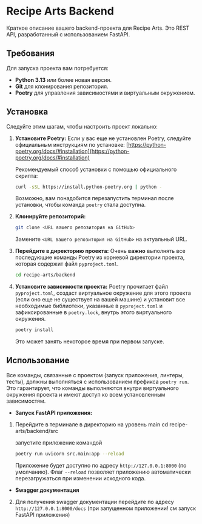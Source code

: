 # Recipe Arts Backend

Краткое описание вашего backend-проекта для Recipe Arts. Это REST API, разработанный с использованием FastAPI.

## Требования

Для запуска проекта вам потребуется:

*   **Python 3.13** или более новая версия.
*   **Git** для клонирования репозитория.
*   **Poetry** для управления зависимостями и виртуальным окружением.

## Установка

Следуйте этим шагам, чтобы настроить проект локально:

1.  **Установите Poetry:**
    Если у вас еще не установлен Poetry, следуйте официальным инструкциям по установке: [https://python-poetry.org/docs/#installation](https://python-poetry.org/docs/#installation)

    Рекомендуемый способ установки с помощью официального скрипта:
    ```bash
    curl -sSL https://install.python-poetry.org | python -
    ```
    Возможно, вам понадобится перезапустить терминал после установки, чтобы команда `poetry` стала доступна.

2.  **Клонируйте репозиторий:**
    ```bash
    git clone <URL вашего репозитория на GitHub>
    ```
    Замените `<URL вашего репозитория на GitHub>` на актуальный URL.

3.  **Перейдите в директорию проекта:**
    Очень **важно** выполнять все последующие команды Poetry из корневой директории проекта, которая содержит файл `pyproject.toml`.
    ```bash
    cd recipe-arts/backend
    ```

4.  **Установите зависимости проекта:**
    Poetry прочитает файл `pyproject.toml`, создаст виртуальное окружение для этого проекта (если оно еще не существует на вашей машине) и установит все необходимые библиотеки, указанные в `pyproject.toml` и зафиксированные в `poetry.lock`, внутрь этого виртуального окружения.
    ```bash
    poetry install
    ```
    Это может занять некоторое время при первом запуске.

## Использование

Все команды, связанные с проектом (запуск приложения, линтеры, тесты), должны выполняться с использованием префикса `poetry run`. Это гарантирует, что команды выполняются внутри виртуального окружения проекта и имеют доступ ко всем установленным зависимостям.

*   **Запуск FastAPI приложения:**

1. Перейдите в терминале в директорию на уровень main cd recipe-arts/backend/src

    запустите приложение командой
    ```bash
    poetry run uvicorn src.main:app --reload
    ```
    Приложение будет доступно по адресу `http://127.0.0.1:8000` (по умолчанию). Флаг `--reload` позволяет приложению автоматически перезагружаться при изменении исходного кода.

*   **Swagger документация**

2. Для получения swagger документации перейдите по адресу `http://127.0.0.1:8000/docs` (при запущенном приложении! см запуск FastAPI приложения)